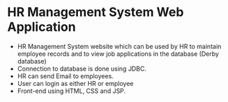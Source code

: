 # HR Management System Web Application
* HR Management System website which can be used by HR to maintain employee records and to view job applications in the database (Derby database)
*	Connection to database is done using JDBC.
*	HR can send Email to employees.
*	User can login as either HR or employee
*	Front-end using HTML, CSS and JSP.
